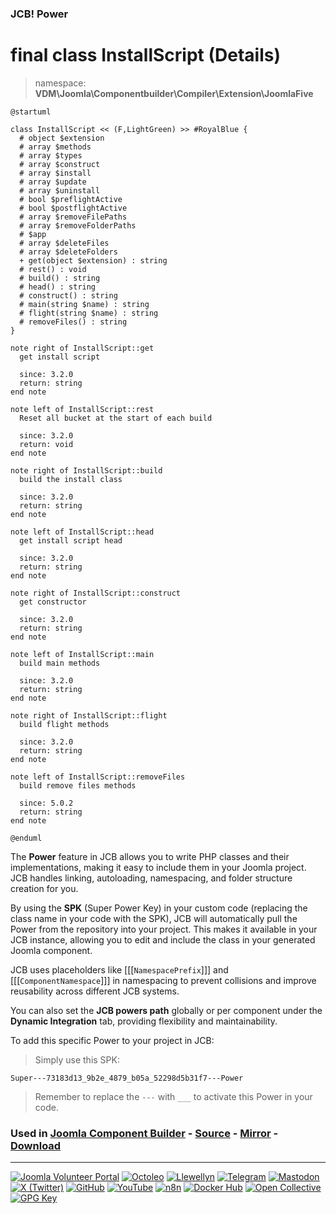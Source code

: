 ### JCB! Power
# final class InstallScript (Details)
> namespace: **VDM\Joomla\Componentbuilder\Compiler\Extension\JoomlaFive**

```uml
@startuml

class InstallScript << (F,LightGreen) >> #RoyalBlue {
  # object $extension
  # array $methods
  # array $types
  # array $construct
  # array $install
  # array $update
  # array $uninstall
  # bool $preflightActive
  # bool $postflightActive
  # array $removeFilePaths
  # array $removeFolderPaths
  # $app
  # array $deleteFiles
  # array $deleteFolders
  + get(object $extension) : string
  # rest() : void
  # build() : string
  # head() : string
  # construct() : string
  # main(string $name) : string
  # flight(string $name) : string
  # removeFiles() : string
}

note right of InstallScript::get
  get install script

  since: 3.2.0
  return: string
end note

note left of InstallScript::rest
  Reset all bucket at the start of each build

  since: 3.2.0
  return: void
end note

note right of InstallScript::build
  build the install class

  since: 3.2.0
  return: string
end note

note left of InstallScript::head
  get install script head

  since: 3.2.0
  return: string
end note

note right of InstallScript::construct
  get constructor

  since: 3.2.0
  return: string
end note

note left of InstallScript::main
  build main methods

  since: 3.2.0
  return: string
end note

note right of InstallScript::flight
  build flight methods

  since: 3.2.0
  return: string
end note

note left of InstallScript::removeFiles
  build remove files methods

  since: 5.0.2
  return: string
end note

@enduml
```

The **Power** feature in JCB allows you to write PHP classes and their implementations,
making it easy to include them in your Joomla project. JCB handles linking, autoloading,
namespacing, and folder structure creation for you.

By using the **SPK** (Super Power Key) in your custom code (replacing the class name
in your code with the SPK), JCB will automatically pull the Power from the repository
into your project. This makes it available in your JCB instance, allowing you to edit
and include the class in your generated Joomla component.

JCB uses placeholders like [[[`NamespacePrefix`]]] and [[[`ComponentNamespace`]]] in
namespacing to prevent collisions and improve reusability across different JCB systems.

You can also set the **JCB powers path** globally or per component under the
**Dynamic Integration** tab, providing flexibility and maintainability.

To add this specific Power to your project in JCB:

> Simply use this SPK:
```
Super---73183d13_9b2e_4879_b05a_52298d5b31f7---Power
```
> Remember to replace the `---` with `___` to activate this Power in your code.

### Used in [Joomla Component Builder](https://www.joomlacomponentbuilder.com) - [Source](https://git.vdm.dev/joomla/Component-Builder) - [Mirror](https://github.com/vdm-io/Joomla-Component-Builder) - [Download](https://git.vdm.dev/joomla/pkg-component-builder/releases)

---
[![Joomla Volunteer Portal](https://img.shields.io/badge/-Joomla-gold?logo=joomla)](https://volunteers.joomla.org/joomlers/1396-llewellyn-van-der-merwe "Join Llewellyn on the Joomla Volunteer Portal: Shaping the Future Together!") [![Octoleo](https://img.shields.io/badge/-Octoleo-black?logo=linux)](https://git.vdm.dev/octoleo "--quiet") [![Llewellyn](https://img.shields.io/badge/-Llewellyn-ffffff?logo=gitea)](https://git.vdm.dev/Llewellyn "Collaborate and Innovate with Llewellyn on Git: Building a Better Code Future!") [![Telegram](https://img.shields.io/badge/-Telegram-blue?logo=telegram)](https://t.me/Joomla_component_builder "Join Llewellyn and the Community on Telegram: Building Joomla Components Together!") [![Mastodon](https://img.shields.io/badge/-Mastodon-9e9eec?logo=mastodon)](https://joomla.social/@llewellyn "Connect and Engage with Llewellyn on Joomla Social: Empowering Communities, One Post at a Time!") [![X (Twitter)](https://img.shields.io/badge/-X-black?logo=x)](https://x.com/llewellynvdm "Join the Conversation with Llewellyn on X: Where Ideas Take Flight!") [![GitHub](https://img.shields.io/badge/-GitHub-181717?logo=github)](https://github.com/Llewellynvdm "Build, Innovate, and Thrive with Llewellyn on GitHub: Turning Ideas into Impact!") [![YouTube](https://img.shields.io/badge/-YouTube-ff0000?logo=youtube)](https://www.youtube.com/@OctoYou "Explore, Learn, and Create with Llewellyn on YouTube: Your Gateway to Inspiration!") [![n8n](https://img.shields.io/badge/-n8n-black?logo=n8n)](https://n8n.io/creators/octoleo "Effortless Automation and Impactful Workflows with Llewellyn on n8n!") [![Docker Hub](https://img.shields.io/badge/-Docker-grey?logo=docker)](https://hub.docker.com/u/llewellyn "Llewellyn on Docker: Containerize Your Creativity!") [![Open Collective](https://img.shields.io/badge/-Donate-green?logo=opencollective)](https://opencollective.com/joomla-component-builder "Donate towards JCB: Help Llewellyn financially so he can continue developing this great tool!") [![GPG Key](https://img.shields.io/badge/-GPG-blue?logo=gnupg)](https://git.vdm.dev/Llewellyn/gpg "Unlock Trust and Security with Llewellyn's GPG Key: Your Gateway to Verified Connections!")